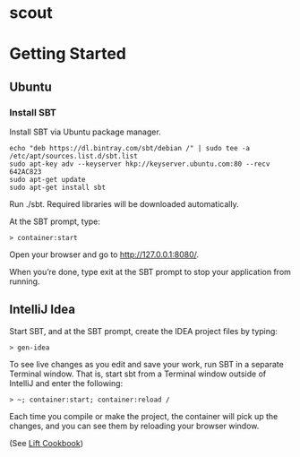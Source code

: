 # scout

Getting Started
===============

Ubuntu
-----------

### Install SBT

Install SBT via Ubuntu package manager.

	echo "deb https://dl.bintray.com/sbt/debian /" | sudo tee -a /etc/apt/sources.list.d/sbt.list
	sudo apt-key adv --keyserver hkp://keyserver.ubuntu.com:80 --recv 642AC823
	sudo apt-get update
	sudo apt-get install sbt

<!---
* Visit http://liftweb.net/download and download the most recent Lift 2.6 ZIP file.
* Unzip the file.
* Start Terminal or your favourite shell tool.
* Navigate into the unzipped folder and into the scala_211 subfolder and then into the lift_basic folder.
-->

Run ./sbt. Required libraries will be downloaded automatically.

At the SBT prompt, type:

	> container:start

Open your browser and go to http://127.0.0.1:8080/.

When you’re done, type exit at the SBT prompt to stop your application from running.

IntelliJ Idea
-------------

Start SBT, and at the SBT prompt, create the IDEA project files by typing:

	> gen-idea

To see live changes as you edit and save your work, run SBT in a separate Terminal window. That is, start sbt from a Terminal window outside of IntelliJ and enter the following:

	> ~; container:start; container:reload /

Each time you compile or make the project, the container will pick up the changes, and you can see them by reloading your browser window.

(See [Lift Cookbook](http://chimera.labs.oreilly.com/books/1234000000030/ch01.html))
